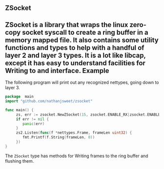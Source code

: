 ZSocket
-------
ZSocket is a library that wraps the linux zero-copy socket syscall to create a ring buffer in a memory mapped file.
It also contains some utility functions and types to help with a handful of layer 2 and layer 3 types.
It is a lot like libcap, except it has easy to understand facilities for Writing to and interface.
Example
-------
The following program will print out any recognized nettypes, going down to layer 3.
```go
package  main
import "github.com/nathanjsweet/zsocket"

func main() {
     zs, err := zsocket.NewZSocket(15, zsocket.ENABLE_RX|zsocket.ENABLE_TX, 256, nettypes.All)
     if err != nil {
        panic(err)
     }
     zs2.Listen(func(f *nettypes.Frame, frameLen uint32) {
        fmt.Printf(f.String(frameLen, 0))
     })
}
```

The `ZSocket` type has methods for Writing frames to the ring buffer and flushing them.